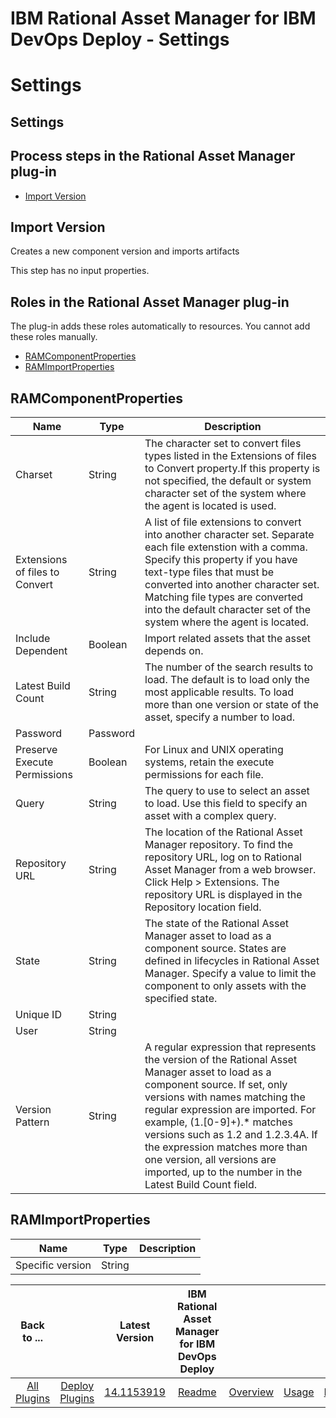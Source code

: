 
IBM Rational Asset Manager for IBM DevOps Deploy - Settings
==============================================================

# Settings


## Settings




## Process steps in the Rational Asset Manager plug-in

* [Import Version](#import_version)


## Import Version

Creates a new component version and imports artifacts

This step has no input properties.


## Roles in the Rational Asset Manager plug-in

The plug-in adds these roles automatically to resources. You cannot add these roles manually.


* [RAMComponentProperties](#ramcomponentproperties_role)
* [RAMImportProperties](#ramimportproperties_role)


## RAMComponentProperties


| Name | Type | Description |
| --- | --- | --- |
| Charset | String | The character set to convert files types listed in the Extensions of files to Convert property.If this property is not specified, the default or system character set of the system where the agent is located is used. |
| Extensions of files to Convert | String | A list of file extensions to convert into another character set. Separate each file extenstion with a comma. Specify this property if you have text-type files that must be converted into another character set. Matching file types are converted into the default character set of the system where the agent is located. |
| Include Dependent | Boolean | Import related assets that the asset depends on. |
| Latest Build Count | String | The number of the search results to load. The default is to load only the most applicable results. To load more than one version or state of the asset, specify a number to load. |
| Password | Password |  |
| Preserve Execute Permissions | Boolean | For Linux and UNIX operating systems, retain the execute permissions for each file. |
| Query | String | The query to use to select an asset to load. Use this field to specify an asset with a complex query. |
| Repository URL | String | The location of the Rational Asset Manager repository. To find the repository URL, log on to Rational Asset Manager from a web browser. Click Help > Extensions. The repository URL is displayed in the Repository location field. |
| State | String | The state of the Rational Asset Manager asset to load as a component source. States are defined in lifecycles in Rational Asset Manager. Specify a value to limit the component to only assets with the specified state. |
| Unique ID | String |  |
| User | String |  |
| Version Pattern | String | A regular expression that represents the version of the Rational Asset Manager asset to load as a component source. If set, only versions with names matching the regular expression are imported. For example, (1\.[0-9]+).\* matches versions such as 1.2 and 1.2.3.4A. If the expression matches more than one version, all versions are imported, up to the number in the Latest Build Count field. |

## RAMImportProperties


| Name | Type | Description |
| --- | --- | --- |
| Specific version | String |  |



|Back to ...||Latest Version|IBM Rational Asset Manager for IBM DevOps Deploy ||||
| :---: | :---: | :---: | :---: | :---: | :---: | :---: |
|[All Plugins](../../index.md)|[Deploy Plugins](../README.md)|[14.1153919](https://raw.githubusercontent.com/UrbanCode/IBM-UCD-PLUGINS/main/files/RAMSourceConfig/ucd-RAMSourceConfig-14.1153919.zip)|[Readme](README.md)|[Overview](overview.md)|[Usage](usage.md)|[Downloads](downloads.md)|
